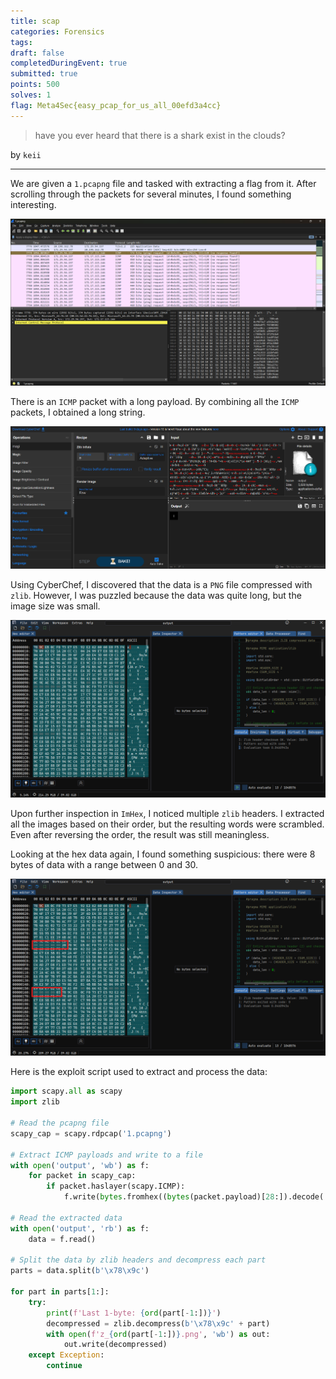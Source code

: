 ```yaml
---
title: scap
categories: Forensics
tags: 
draft: false
completedDuringEvent: true
submitted: true
points: 500
solves: 1
flag: Meta4Sec{easy_pcap_for_us_all_00efd3a4cc}
---
```


> have you ever heard that there is a shark exist in the clouds?

by `keii`

---

We are given a `1.pcapng` file and tasked with extracting a flag from it. After scrolling through the packets for several minutes, I found something interesting.

![alt text](image.png)

There is an `ICMP` packet with a long payload. By combining all the `ICMP` packets, I obtained a long string.

![alt text](image-2.png)

Using CyberChef, I discovered that the data is a `PNG` file compressed with `zlib`. However, I was puzzled because the data was quite long, but the image size was small.

![alt text](image-3.png)

Upon further inspection in `ImHex`, I noticed multiple `zlib` headers. I extracted all the images based on their order, but the resulting words were scrambled. Even after reversing the order, the result was still meaningless.

Looking at the hex data again, I found something suspicious: there were 8 bytes of data with a range between 0 and 30.

![alt text](image-4.png)

Here is the exploit script used to extract and process the data:

```python
import scapy.all as scapy
import zlib

# Read the pcapng file
scapy_cap = scapy.rdpcap('1.pcapng')

# Extract ICMP payloads and write to a file
with open('output', 'wb') as f:
    for packet in scapy_cap:
        if packet.haslayer(scapy.ICMP):
            f.write(bytes.fromhex((bytes(packet.payload)[28:]).decode('utf-8')))

# Read the extracted data
with open('output', 'rb') as f:
    data = f.read()

# Split the data by zlib headers and decompress each part
parts = data.split(b'\x78\x9c')

for part in parts[1:]:
    try:
        print(f'Last 1-byte: {ord(part[-1:])}')
        decompressed = zlib.decompress(b'\x78\x9c' + part)
        with open(f'z_{ord(part[-1:])}.png', 'wb') as out:
            out.write(decompressed)
    except Exception:
        continue
```

